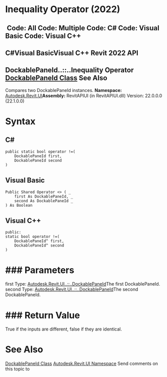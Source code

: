 # Inequality Operator (2022)

﻿
 Code: All Code: Multiple Code: C# Code: Visual Basic Code: Visual C++   
---  
C#Visual BasicVisual C++
Revit 2022 API  
---  
DockablePaneId..::..Inequality Operator   
[DockablePaneId Class](96149d8e-6393-9285-a721-76470e6c15b8.md "DockablePaneId Class") See Also  
---  
Compares two DockablePaneId instances.
**Namespace:** [Autodesk.Revit.UI](e86fd90a-8957-02a6-da7f-ced248966e3e.md "Autodesk.Revit.UI Namespace")**Assembly:** RevitAPIUI (in RevitAPIUI.dll) Version: 22.0.0.0 (22.1.0.0)
# Syntax
C#  
---  
```text
public static bool operator !=(
	DockablePaneId first,
	DockablePaneId second
)
```
  
Visual Basic  
---  
```text
Public Shared Operator <> ( _
	first As DockablePaneId, _
	second As DockablePaneId _
) As Boolean
```
  
Visual C++  
---  
```text
public:
static bool operator !=(
	DockablePaneId^ first, 
	DockablePaneId^ second
)
```
  
# ### Parameters
first
    Type: [Autodesk.Revit.UI..::..DockablePaneId](96149d8e-6393-9285-a721-76470e6c15b8.md "DockablePaneId Class")The first DockablePaneId.
second
    Type: [Autodesk.Revit.UI..::..DockablePaneId](96149d8e-6393-9285-a721-76470e6c15b8.md "DockablePaneId Class")The second DockablePaneId.
# ### Return Value
True if the inputs are different, false if they are identical.
# See Also
[DockablePaneId Class](96149d8e-6393-9285-a721-76470e6c15b8.md "DockablePaneId Class")
[Autodesk.Revit.UI Namespace](e86fd90a-8957-02a6-da7f-ced248966e3e.md "Autodesk.Revit.UI Namespace")
Send comments on this topic to 